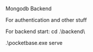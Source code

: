 Mongodb Backend

For authentication and other stuff

For backend start:
cd .\backend\

.\pocketbase.exe serve
